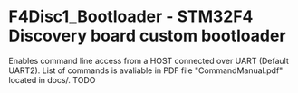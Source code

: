 # F4Disc1_Bootloader - STM32F4 Discovery board custom bootloader

Enables command line access from a HOST connected over UART (Default UART2).
List of commands is avaliable in PDF file "CommandManual.pdf" located in docs/. TODO
